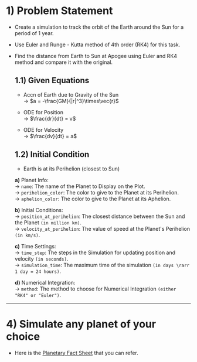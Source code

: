 
# 1) Problem Statement

* Create a simulation to track the orbit of the Earth around the Sun for a period of 1 year.
* Use Euler and Runge - Kutta method of 4th order (RK4) for this task.
* Find the distance from Earth to Sun at Apogee using Euler and RK4 method and compare it with the original.

   ## 1.1) Given Equations

   * Accn of Earth due to Gravity of the Sun                    
       → $a = -\frac{GM}{|r|^3}\times\vec{r}$
   
   * ODE for Position                               
       → $\frac{dr}{dt} = v$ 
   
   * ODE for Velocity                  
      → $\frac{dv}{dt} = a$
   
   ## 1.2) Initial Condition
   * Earth is at its Perihelion (closest to Sun)
   

   **a)** Planet Info:                                              
      → `name`: The name of the Planet to Display on the Plot.                      
      → `perihelion_color`: The color to give to the Planet at its Perihelion.                   
      → `aphelion_color`: The color to give to the Planet at its Aphelion.                  
                                 
   **b)** Initial Conditions:                                                                             
      → `position_at_perihelion`: The closest distance between the Sun and the Planet `(in million km)`.                                                                                       
      → `velocity_at_perihelion`: The value of speed at the Planet's Perihelion `(in km/s)`.                 
                          
   **c)** Time Settings:                                                                             
      → `time_step`: The steps in the Simulation for updating position and velocity `(in seconds)`.      
      → `simulation_time`: The maximum time of the simulation `(in days \rarr 1 day = 24 hours)`.      
                               
   **d)** Numerical Integration:                                                              
      → `method`: The method to choose for Numerical Integration `(either "RK4" or "Euler")`.      

---

# 4) Simulate any planet of your choice
* Here is the [Planetary Fact Sheet](https://nssdc.gsfc.nasa.gov/planetary/factsheet/
) that you can refer.